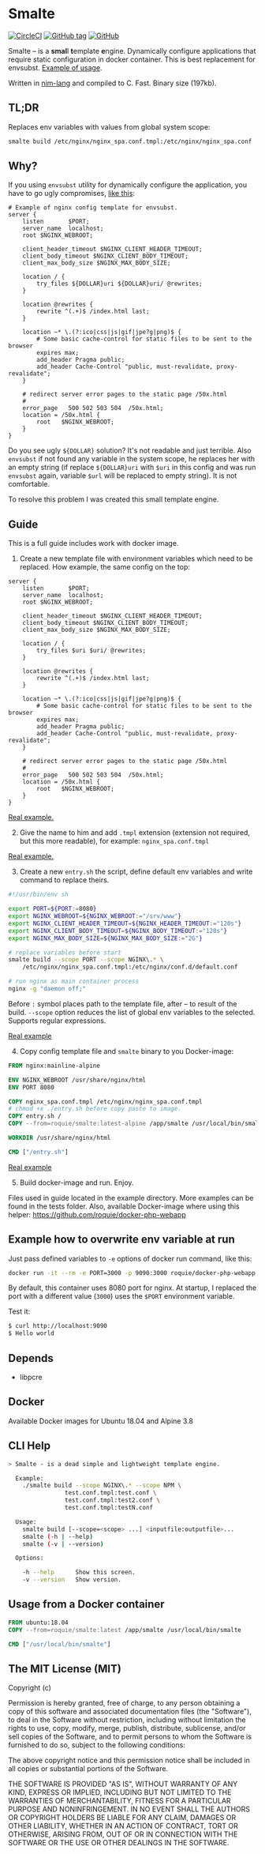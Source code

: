 Smalte
======

[![CircleCI](https://circleci.com/gh/roquie/smalte.svg?style=svg)](https://circleci.com/gh/roquie/smalte)
[![GitHub tag](https://img.shields.io/github/tag/roquie/smalte.svg)](https://github.com/roquie/smalte)
[![GitHub](https://img.shields.io/github/license/roquie/smalte.svg)](https://github.com/roquie/smalte/blob/master/LICENSE)

Smalte – is a **smal**l **t**emplate **e**ngine. Dynamically configure applications that require static configuration in docker container. This is best replacement for envsubst. [Example of usage](https://github.com/roquie/docker-php-webapp/blob/master/conf/start.sh#L28).

Written in [nim-lang](https://nim-lang.org) and compiled to C. Fast. Binary size (197kb).

## TL;DR

Replaces env variables with values from global system scope:

```bash
smalte build /etc/nginx/nginx_spa.conf.tmpl:/etc/nginx/nginx_spa.conf
```

## Why?

If you using `envsubst` utility for dynamically configure the application, you have to go ugly compromises, [like this](https://stackoverflow.com/questions/24963705/is-there-an-escape-character-for-envsubst):

```nginx
# Example of nginx config template for envsubst.
server {
    listen       $PORT;
    server_name  localhost;
    root $NGINX_WEBROOT;

    client_header_timeout $NGINX_CLIENT_HEADER_TIMEOUT;
    client_body_timeout $NGINX_CLIENT_BODY_TIMEOUT;
    client_max_body_size $NGINX_MAX_BODY_SIZE;

    location / {
        try_files ${DOLLAR}uri ${DOLLAR}uri/ @rewrites;
    }

    location @rewrites {
        rewrite ^(.+)$ /index.html last;
    }

    location ~* \.(?:ico|css|js|gif|jpe?g|png)$ {
        # Some basic cache-control for static files to be sent to the browser
        expires max;
        add_header Pragma public;
        add_header Cache-Control "public, must-revalidate, proxy-revalidate";
    }

    # redirect server error pages to the static page /50x.html
    #
    error_page   500 502 503 504  /50x.html;
    location = /50x.html {
        root   $NGINX_WEBROOT;
    }
}
```

Do you see ugly `${DOLLAR}` solution? It's not readable and just terrible. Also `envsubst` if not found any variable in the system scope, he replaces her with an empty string (if replace `${DOLLAR}uri` with `$uri` in this config and was run `envsubst` again, variable `$url` will be replaced to empty string). It is not comfortable.

To resolve this problem I was created this small template engine.

## Guide

This is a full guide includes work with docker image.

1. Create a new template file with environment variables which need to be replaced. How example, the same config on the top:

```nginx
server {
    listen       $PORT;
    server_name  localhost;
    root $NGINX_WEBROOT;

    client_header_timeout $NGINX_CLIENT_HEADER_TIMEOUT;
    client_body_timeout $NGINX_CLIENT_BODY_TIMEOUT;
    client_max_body_size $NGINX_MAX_BODY_SIZE;

    location / {
        try_files $uri $uri/ @rewrites;
    }

    location @rewrites {
        rewrite ^(.+)$ /index.html last;
    }

    location ~* \.(?:ico|css|js|gif|jpe?g|png)$ {
        # Some basic cache-control for static files to be sent to the browser
        expires max;
        add_header Pragma public;
        add_header Cache-Control "public, must-revalidate, proxy-revalidate";
    }

    # redirect server error pages to the static page /50x.html
    #
    error_page   500 502 503 504  /50x.html;
    location = /50x.html {
        root   $NGINX_WEBROOT;
    }
}
```

[Real example.](https://github.com/roquie/docker-php-webapp/blob/master/conf/nginx/nginx.conf.tmpl)

2. Give the name to him and add `.tmpl` extension (extension not required, but this more readable), for example: `nginx_spa.conf.tmpl`

[Real example.](https://github.com/roquie/docker-php-webapp/blob/master/conf/nginx)

3. Create a new `entry.sh` the script, define default env variables and write command to replace theirs.

```bash
#!/usr/bin/env sh

export PORT=${PORT:=8080}
export NGINX_WEBROOT=${NGINX_WEBROOT:="/srv/www"}
export NGINX_CLIENT_HEADER_TIMEOUT=${NGINX_HEADER_TIMEOUT:="120s"}
export NGINX_CLIENT_BODY_TIMEOUT=${NGINX_BODY_TIMEOUT:="120s"}
export NGINX_MAX_BODY_SIZE=${NGINX_MAX_BODY_SIZE:="2G"}

# replace variables before start
smalte build --scope PORT --scope NGINX\.* \
    /etc/nginx/nginx_spa.conf.tmpl:/etc/nginx/conf.d/default.conf

# run nginx as main container process
nginx -g "daemon off;"
```

Before `:` symbol places path to the template file, after – to result of the build.
`--scope` option reduces the list of global env variables to the selected. Supports regular expressions.

[Real example](https://github.com/roquie/docker-php-webapp/blob/master/conf/start.sh)

4. Copy config template file and `smalte` binary to you Docker-image:

```Dockerfile
FROM nginx:mainline-alpine

ENV NGINX_WEBROOT /usr/share/nginx/html
ENV PORT 8080

COPY nginx_spa.conf.tmpl /etc/nginx/nginx_spa.conf.tmpl
# chmod +x ./entry.sh before copy paste to image.
COPY entry.sh /
COPY --from=roquie/smalte:latest-alpine /app/smalte /usr/local/bin/smalte

WORKDIR /usr/share/nginx/html

CMD ["/entry.sh"]
```

[Real example](https://github.com/roquie/docker-php-webapp/blob/master/Dockerfile#L47)

5. Build docker-image and run. Enjoy.

Files used in guide located in the example directory.
More examples can be found in the tests folder. Also, available Docker-image where using this helper:
https://github.com/roquie/docker-php-webapp

## Example how to overwrite env variable at run

Just pass defined variables to `-e` options of docker run command, like this:

```bash
docker run -it --rm -e PORT=3000 -p 9090:3000 roquie/docker-php-webapp:latest
```

By default, this container uses 8080 port for nginx. At startup, I replaced the port with a different value (`3000`) uses the `$PORT` environment variable.

Test it:
```bash
$ curl http://localhost:9090
$ Hello world
```

## Depends

* libpcre

## Docker

Available Docker images for Ubuntu 18.04 and Alpine 3.8

## CLI Help

```bash
> Smalte - is a dead simple and lightweight template engine.

  Example:
    ./smalte build --scope NGINX\.* --scope NPM \
                test.conf.tmpl:test.conf \
                test.conf.tmpl:test2.conf \
                test.conf.tmpl:testN.conf

  Usage:
    smalte build [--scope=<scope> ...] <inputfile:outputfile>...
    smalte (-h | --help)
    smalte (-v | --version)

  Options:

    -h --help      Show this screen.
    -v --version   Show version.
```

## Usage from a Docker container

```Dockerfile
FROM ubuntu:18.04
COPY --from=roquie/smalte:latest /app/smalte /usr/local/bin/smalte

CMD ["/usr/local/bin/smalte"]
```

## The MIT License (MIT)

Copyright (c)

Permission is hereby granted, free of charge, to any person obtaining a copy of this software and associated documentation files (the "Software"), to deal in the Software without restriction, including without limitation the rights to use, copy, modify, merge, publish, distribute, sublicense, and/or sell copies of the Software, and to permit persons to whom the Software is furnished to do so, subject to the following conditions:

The above copyright notice and this permission notice shall be included in all copies or substantial portions of the Software.

THE SOFTWARE IS PROVIDED "AS IS", WITHOUT WARRANTY OF ANY KIND, EXPRESS OR IMPLIED, INCLUDING BUT NOT LIMITED TO THE WARRANTIES OF MERCHANTABILITY, FITNESS FOR A PARTICULAR PURPOSE AND NONINFRINGEMENT. IN NO EVENT SHALL THE AUTHORS OR COPYRIGHT HOLDERS BE LIABLE FOR ANY CLAIM, DAMAGES OR OTHER LIABILITY, WHETHER IN AN ACTION OF CONTRACT, TORT OR OTHERWISE, ARISING FROM, OUT OF OR IN CONNECTION WITH THE SOFTWARE OR THE USE OR OTHER DEALINGS IN THE SOFTWARE.
